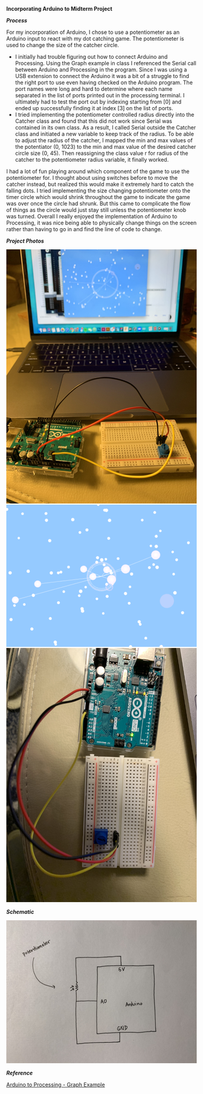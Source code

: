 **Incorporating Arduino to Midterm Project**

***Process*** 

For my incorporation of Arduino, I chose to use a potentiometer as an Arduino input to react with my dot catching game. The potentiometer is used to change the size of the catcher circle.
- I initially had trouble figuring out how to connect Arduino and Processing. Using the Graph example in class I referenced the Serial call between Arduino and Processing in the program. Since I was using a USB extension to connect the Arduino it was a bit of a struggle to find the right port to use even having checked on the Arduino program. The port names were long and hard to determine where each name separated in the list of ports printed out in the processing terminal. I ultimately had to test the port out by indexing starting from [0] and ended up successfully finding it at index [3] on the list of ports.
- I tried implementing the potentiometer controlled radius directly into the Catcher class and found that this did not work since Serial was contained in its own class. As a result, I called Serial outside the Catcher class and initiated a new variable to keep track of the radius. To be able to adjust the radius of the catcher, I mapped the min and max values of the potentiator (0, 1023) to the min and max value of the desired catcher circle size (0, 45). Then reassigning the class value r for radius of the catcher to the potentiometer radius variable, it finally worked. 

I had a lot of fun playing around which component of the game to use the potentiometer for. I thought about using switches before to move the catcher instead, but realized this would make it extremely hard to catch the falling dots. I tried implementing the size changing potentiometer onto the timer circle which would shrink throughout the game to indicate the game was over once the circle had shrunk. But this came to complicate the flow of things as the circle would just stay still unless the potentiometer knob was turned. Overall I really enjoyed the implementation of Arduino to Processing, it was nice being able to physically change things on the screen rather than having to go in and find the line of code to change. 

***Project Photos*** 

![](project.jpeg)
![](processing.png)
![](project_layout.jpeg)

***Schematic***

![](schematic.jpeg)

***Reference***

[Arduino to Processing - Graph Example](https://www.arduino.cc/en/tutorial/graph) 
